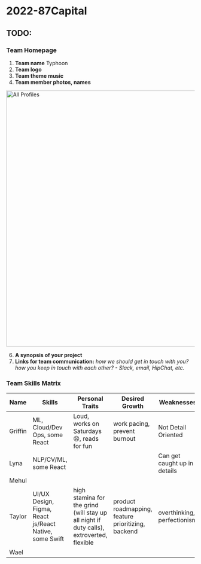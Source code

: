 # 2022-87Capital

## TODO:

### Team Homepage
1. **Team name** Typhoon
2. **Team logo**
3. **Team theme music** 
4. **Team member photos, names**
<img width="685" alt="All Profiles" src="https://user-images.githubusercontent.com/61394624/149999705-f97ba5d9-ce49-42a6-ad46-892495b139a2.png">

6. **A synopsis of your project**
7. **Links for team communication:** *how we should get in touch with you? how you keep in touch with each other? - Slack, email, HipChat, etc.*

### Team Skills Matrix 
Name | Skills | Personal Traits | Desired Growth | Weaknesses
--- | --- | --- | --- | ---
Griffin | ML, Cloud/Dev Ops, some React | Loud, works on Saturdays 😦, reads for fun | work pacing, prevent burnout | Not Detail Oriented
Lyna | NLP/CV/ML, some React |  |  | Can get caught up in details
Mehul |  |  |  | 
Taylor | UI/UX Design, Figma, React js/React Native, some Swift  | high stamina for the grind (will stay up all night if duty calls), extroverted, flexible | product roadmapping, feature prioritizing, backend  | overthinking, perfectionism
Wael |  |  |  | 
